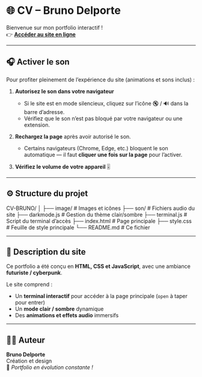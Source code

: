 # 🌐 CV – Bruno Delporte

Bienvenue sur mon portfolio interactif !  
👉 **[Accéder au site en ligne](https://legobelindu93.github.io/CV-BRUNO/)**

---

## 🎧 Activer le son

Pour profiter pleinement de l’expérience du site (animations et sons inclus) :

1. **Autorisez le son dans votre navigateur**
   - Si le site est en mode silencieux, cliquez sur l’icône 🔇 / 🔊 dans la barre d’adresse.
   - Vérifiez que le son n’est pas bloqué par votre navigateur ou une extension.

2. **Rechargez la page** après avoir autorisé le son.  
   - Certains navigateurs (Chrome, Edge, etc.) bloquent le son automatique — il faut **cliquer une fois sur la page** pour l’activer.

3. **Vérifiez le volume de votre appareil** 🎚️

---

## ⚙️ Structure du projet

CV-BRUNO/
│
├── image/ # Images et icônes
├── son/ # Fichiers audio du site
├── darkmode.js # Gestion du thème clair/sombre
├── terminal.js # Script du terminal d’accès
├── index.html # Page principale
├── style.css # Feuille de style principale
└── README.md # Ce fichier

---

## 🧠 Description du site

Ce portfolio a été conçu en **HTML, CSS et JavaScript**, avec une ambiance **futuriste / cyberpunk**.  

Le site comprend :
- Un **terminal interactif** pour accéder à la page principale (`open` à taper pour entrer)
- Un **mode clair / sombre** dynamique
- Des **animations et effets audio** immersifs

---

## 👨‍💻 Auteur

**Bruno Delporte**  
Création et design  
🚀 *Portfolio en évolution constante !*
